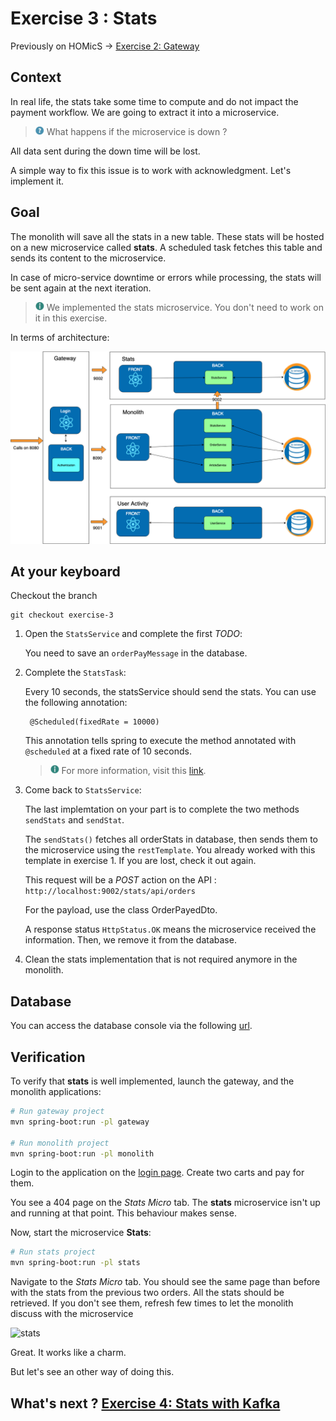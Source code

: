 # Exercise 3 : Stats

Previously on HOMicS -> [Exercise 2: Gateway](../user-guide/gateway.md)

## Context

In real life, the stats take some time to compute and do not impact the payment workflow. We are going to extract it into
a microservice.

> ![question](../img/question.png) What happens if the microservice is down ?

All data sent during the down time will be lost.
 
A simple way to fix this issue is to work with acknowledgment. Let's implement it.

## Goal

The monolith will save all the stats in a new table. These stats will be hosted on a new microservice called **stats**.
A scheduled task fetches this table and sends its content to the microservice. 

In case of micro-service downtime or errors while processing, the stats will be sent again at the next iteration.

> ![info](../img/info.png) We implemented the stats microservice. You don't need to work on it in this exercise.

In terms of architecture:

![stats](../img/stats.png)

## At your keyboard 

Checkout the branch

    git checkout exercise-3
        
1. Open the `StatsService` and complete the first _TODO_:
    
    You need to save an `orderPayMessage` in the database.
    
2. Complete the `StatsTask`:

    Every 10 seconds, the statsService should send the stats. You can use the following annotation:
            
        @Scheduled(fixedRate = 10000)
        
    This annotation tells spring to execute the method annotated with `@scheduled` at a fixed rate of 10 seconds.
    
    > ![info](../img/info.png) For more information, visit this [link](https://docs.spring.io/spring/docs/current/javadoc-api/org/springframework/scheduling/annotation/Scheduled.html).

3. Come back to `StatsService`:

    The last implemtation on your part is to complete the two methods `sendStats` and `sendStat`.
    
    The `sendStats()` fetches all orderStats in database, then sends them to the microservice using the `restTemplate`.
    You already worked with this template in exercise 1. If you are lost, check it out again.
    
    This request will be a _POST_ action on the API : `http://localhost:9002/stats/api/orders`
    
    For the payload, use the class OrderPayedDto.
    
    A response status `HttpStatus.OK` means the microservice received the information. Then, we remove it from the
    database.

4. Clean the stats implementation that is not required anymore in the monolith.

## Database

You can access the database console via the following [url](http://localhost:9002/console).

## Verification

To verify that **stats** is well implemented, launch the gateway, and the monolith applications:

```bash
# Run gateway project
mvn spring-boot:run -pl gateway

# Run monolith project
mvn spring-boot:run -pl monolith
```

Login to the application on the [login page](http://localhost:8080/login). Create two carts and pay for them.

You see a 404 page on the _Stats Micro_ tab. The **stats** microservice isn't up and running at that point. This behaviour
makes sense.

Now, start the microservice **Stats**:

````bash
# Run stats project
mvn spring-boot:run -pl stats
````

Navigate to the _Stats Micro_ tab. You should see the same page than before with the stats from the previous two orders.
All the stats should be retrieved. If you don't see them, refresh few times to let the monolith discuss with the microservice 

![stats](../img/stats-micro.gif)

Great. It works like a charm.

But let's see an other way of doing this.

## What's next ? [Exercise 4: Stats with Kafka](../user-guide/kafka.md)
